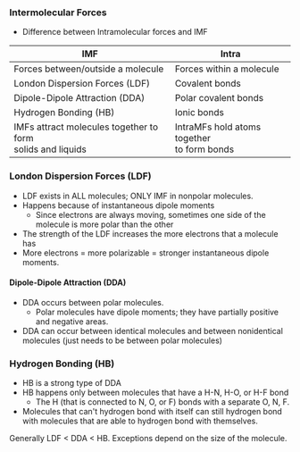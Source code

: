 ### Intermolecular Forces

- Difference between Intramolecular forces and IMF

| IMF                                                           | Intra                                         |
| ------------------------------------------------------------- | --------------------------------------------- |
| Forces between/outside a molecule                             | Forces within a molecule                      |
| London Dispersion Forces (LDF)                                | Covalent bonds                                |
| Dipole-Dipole Attraction (DDA)                                | Polar covalent bonds                          |
| Hydrogen Bonding (HB)                                         | Ionic bonds                                   |
| IMFs attract molecules together to form<br>solids and liquids | IntraMFs hold atoms together<br>to form bonds |

### London Dispersion Forces (LDF)

- LDF exists in ALL molecules; ONLY IMF in nonpolar molecules.
- Happens because of instantaneous dipole moments
	- Since electrons are always moving, sometimes one side of the molecule is more polar than the other
- The strength of the LDF increases the more electrons that a molecule has
- More electrons = more polarizable = stronger instantaneous dipole moments.
#### Dipole-Dipole Attraction (DDA)

- DDA occurs between polar molecules.
	- Polar molecules have dipole moments; they have partially positive and negative areas.
- DDA can occur between identical molecules and between nonidentical molecules (just needs to be between polar molecules)

### Hydrogen Bonding (HB)

- HB is a strong type of DDA
- HB happens only between molecules that have a H-N, H-O, or H-F bond
	- The H (that is connected to N, O, or F) bonds with a separate O, N, F.
- Molecules that can't hydrogen bond with itself can still hydrogen bond with molecules that are able to hydrogen bond with themselves.

Generally LDF < DDA < HB. Exceptions depend on the size of the molecule.